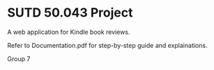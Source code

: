 # SUTD 50.043 Project
A web application for Kindle book reviews.

Refer to Documentation.pdf for step-by-step guide and explainations.

Group 7




